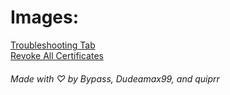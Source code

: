 # Images:
[Troubleshooting Tab](/png/reprovision/trouble.png)  
[Revoke All Certificates](/png/reprovision/revoke.png)  
  
###### Made with ♡ by Bypass, Dudeamax99, and quiprr
